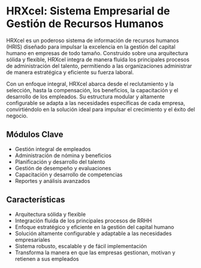 # HRXcel: Sistema Empresarial de Gestión de Recursos Humanos

HRXcel es un poderoso sistema de información de recursos humanos (HRIS) diseñado para impulsar la excelencia en la gestión del capital humano en empresas de todo tamaño. Construido sobre una arquitectura sólida y flexible, HRXcel integra de manera fluida los principales procesos de administración del talento, permitiendo a las organizaciones administrar de manera estratégica y eficiente su fuerza laboral.

Con un enfoque integral, HRXcel abarca desde el reclutamiento y la selección, hasta la compensación, los beneficios, la capacitación y el desarrollo de los empleados. Su estructura modular y altamente configurable se adapta a las necesidades específicas de cada empresa, convirtiéndolo en la solución ideal para impulsar el crecimiento y el éxito del negocio.

## Módulos Clave

- Gestión integral de empleados
- Administración de nómina y beneficios
- Planificación y desarrollo del talento
- Gestión de desempeño y evaluaciones
- Capacitación y desarrollo de competencias
- Reportes y análisis avanzados

## Características

- Arquitectura sólida y flexible
- Integración fluida de los principales procesos de RRHH
- Enfoque estratégico y eficiente en la gestión del capital humano
- Solución altamente configurable y adaptable a las necesidades empresariales
- Sistema robusto, escalable y de fácil implementación
- Transforma la manera en que las empresas gestionan, motivan y retienen a sus empleados
